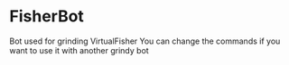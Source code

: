 # FisherBot

Bot used for grinding VirtualFisher
You can change the commands if you want to use it with another grindy bot